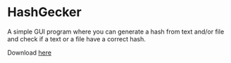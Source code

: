 # HashGecker

A simple GUI program where you can generate a hash from text and/or file and check if a text or a file have a correct hash.

Download <a href="https://github.com/marcktomack/hash-gecker/releases">here</a>
